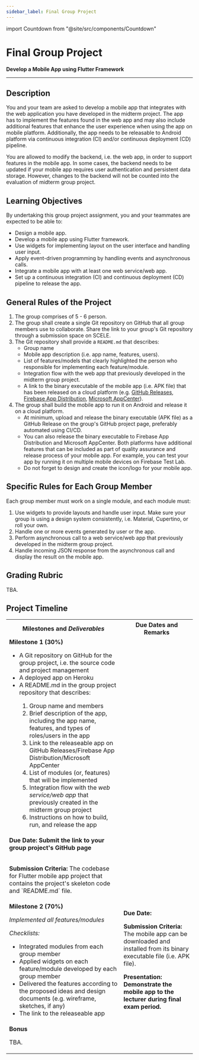 ```yaml
---
sidebar_label: Final Group Project
---
```


import Countdown from "@site/src/components/Countdown"

# Final Group Project

**Develop a Mobile App using Flutter Framework**

---

## Description

You and your team are asked to develop a mobile app that integrates with the web application you have developed in the midterm project.
The app has to implement the features found in the web app and may also include additional features that enhance the user experience when using the app on mobile platform.
Additionally, the app needs to be releasable to Android platform via continuous integration (CI) and/or continuous deployment (CD) pipeline.

You are allowed to modify the backend, i.e. the web app, in order to support features in the mobile app.
In some cases, the backend needs to be updated if your mobile app requires user authentication and persistent data storage.
However, changes to the backend will not be counted into the evaluation of midterm group project.

## Learning Objectives

By undertaking this group project assignment, you and your teammates are expected to be able to:

-  Design a mobile app.
-  Develop a mobile app using Flutter framework.
-  Use widgets for implementing layout on the user interface and handling user input.
-  Apply event-driven programming by handling events and asynchronous calls.
-  Integrate a mobile app with at least one web service/web app.
-  Set up a continuous integration (CI) and continuous deployment (CD) pipeline to release the app.

## General Rules of the Project

1. The group comprises of 5 - 6 person.
2. The group shall create a single Git repository on GitHub that all group members use to collaborate.
   Share the link to your group's Git repository through a submission space on SCELE.
3. The Git repository shall provide a `README.md` that describes:
   -  Group name
   -  Mobile app description (i.e. app name, features, users).
   -  List of features/models that clearly highlighted the person who responsible for implementing each feature/module.
   -  Integration flow with the web app that previously developed in the midterm group project.
   -  A link to the binary executable of the mobile app (i.e. APK file) that has been released on a cloud platform (e.g. [GitHub Releases][], [Firebase App Distribution][], [Microsoft AppCenter][]).
4. The group shall build the mobile app to run it on Android and release it on a cloud platform.
   -  At minimum, upload and release the binary executable (APK file) as a GitHub Release on the group's GitHub project page, preferably automated using CI/CD.
   -  You can also release the binary executable to Firebase App Distribution and Microsoft AppCenter. Both platforms have additional features that can be included as part of quality assurance and release process of your mobile app. For example, you can test your app by running it on multiple mobile devices on Firebase Test Lab.
   -  Do not forget to design and create the icon/logo for your mobile app.

## Specific Rules for Each Group Member

Each group member must work on a single module, and each module must:

1.  Use widgets to provide layouts and handle user input.
    Make sure your group is using a design system consistently, i.e. Material, Cupertino, or roll your own.
2.  Handle one or more events generated by user or the app.
3.  Perform asynchronous call to a web service/web app that previously developed in the midterm group project.
4.  Handle incoming JSON response from the asynchronous call and display the result on the mobile app.

## Grading Rubric

TBA.

## Project Timeline

<table>
    <tr>
        <th>Milestones and <em>Deliverables</em></th>
        <th>Due Dates and Remarks</th>
    </tr>
    <tr>
        <td>
            <b>Milestone 1 (30%)</b>
            <ul>
                <li>A Git repository on GitHub for the group project, i.e. the source code and project management</li>
                <li>A deployed app on Heroku</li>
                <li>A README.md in the group project repository that describes:</li>
                <ol>
                    <li>Group name and members</li>
                    <li>Brief description of the app, including the app name, features, and types of roles/users in the app</li>
                    <li>Link to the releaseable app on GitHub Releases/Firebase App Distribution/Microsoft AppCenter</li>
                    <li>List of modules (or, features) that will be implemented</li>
                    <li>Integration flow with the <em>web service/web app</em> that previously created in the midterm group project</li>
                    <li>Instructions on how to build, run, and release the app</li>
                </ol>
            </ul>
        </td>
    </tr>
    <tr>
        <td>
            <b>Due Date:</b>
            <Countdown deadline={new Date("28 November 2022 23:55 GMT+7")} />
            <b>Submit the link to your group project's GitHub page</b>
            <br />
            <br />
            <p>
                <b>Submission Criteria:</b> The codebase for Flutter mobile app project that contains the project's skeleton code and `README.md` file.
            </p>
        </td>
    </tr>
    <tr>
        <td>
            <b>Milestone 2 (70%)</b>
            <p>
                <i>Implemented all features/modules</i>
            </p>
            <p><em>Checklists:</em></p>
            <ul>
                <li>Integrated modules from each group member</li>
                <li>Applied widgets on each feature/module developed by each group member</li>
                <li>Delivered the features according to the proposed ideas and design documents (e.g. wireframe, sketches, if any)</li>
                <li>The link to the releaseable app</li>
            </ul>
        </td>
        <td>
            <b>Due Date:</b>
            <Countdown deadline={new Date("12 December 2022 23:55 GMT+7")} />
            <p><b>Submission Criteria:</b> The mobile app can be downloaded and installed from its binary executable file (i.e. APK file).</p>
            <p><b>Presentation: Demonstrate the mobile app to the lecturer during final exam period.</b></p>
        </td>
    </tr>
    <tr>
        <td>
            <b>Bonus</b>
            <p>TBA.</p>
        </td>
        <td></td>
    </tr>
</table>

[GitHub Releases]: https://docs.github.com/en/repositories/releasing-projects-on-github/about-releases
[Firebase App Distribution]: https://firebase.google.com/docs/app-distribution
[Microsoft AppCenter]: https://appcenter.ms/
